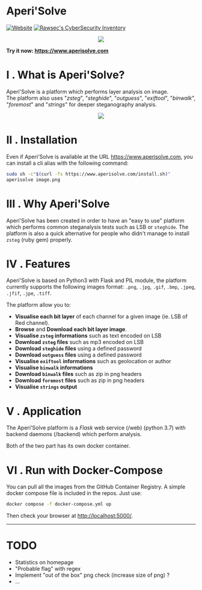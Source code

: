 # Aperi'Solve

[![Website](https://img.shields.io/website?url=https%3A%2F%2Faperisolve.com)](https://aperisolve.com/)
[![Rawsec's CyberSecurity Inventory](https://inventory.raw.pm/img/badges/Rawsec-inventoried-FF5050_flat.svg)](https://inventory.raw.pm/tools.html#Aperi'Solve)

<p align="center"><a href="https://www.aperisolve.com"><img src="https://raw.githubusercontent.com/Zeecka/AperiSolve/master/examples/screenshot.png"/></a></p>

<b>Try it now: https://www.aperisolve.com</b>

# I . What is Aperi'Solve?
Aperi'Solve is a platform which performs layer analysis on image.<br/>
The platform also uses "*zsteg*", "*steghide*", "*outguess*", "*exiftool*", "*binwalk*", "*foremost*" and "*strings*" for deeper steganography analysis.

<p align="center"><a href="https://www.aperisolve.com"><img src="https://raw.githubusercontent.com/Zeecka/AperiSolve/master/examples/video.gif"/></a></p>

# II . Installation

Even if Aperi'Solve is available at the URL https://www.aperisolve.com, you can install a cli alias with the following command:
```bash
sudo sh -c"$(curl -fs https://www.aperisolve.com/install.sh)"
aperisolve image.png
```

# III . Why Aperi'Solve
Aperi'Solve has been created in order to have an "easy to use" platform which performs common steganalysis tests such as LSB or `steghide`. The platform is also a quick alternative for people who didn't manage to install `zsteg` (ruby gem) properly.

# IV . Features
Aperi'Solve is based on Python3 with Flask and PIL module, the platform currently supports the following images format: `.png`, `.jpg`, `.gif`, `.bmp`, `.jpeg`, `.jfif`, `.jpe`, `.tiff`.

The platform allow you to:
- **Visualise each bit layer** of each channel for a given image (ie. LSB of Red channel).
- **Browse** and **Download each bit layer image**.
- **Visualise `zsteg` informations** such as text encoded on LSB
- **Download `zsteg` files** such as mp3 encoded on LSB
- **Download `steghide` files** using a defined password
- **Download `outguess` files** using a defined password
- **Visualise `exiftool` informations** such as geolocation or author
- **Visualise `binwalk` informations**
- **Download `binwalk` files** such as zip in png headers
- **Download `foremost` files** such as zip in png headers
- **Visualise `strings` output**

# V . Application

The Aperi'Solve platform is a *Flask* web service (/web) (python 3.7) with backend daemons (/backend) which perform analysis.

Both of the two part has its own docker container.

# VI . Run with Docker-Compose

You can pull all the images from the GitHub Container Registry. A simple docker compose file is included in the repos. Just use:  
```bash
docker compose -f docker-compose.yml up
```

Then check your browser at [http://localhost:5000/](http://localhost:5000).

---

# TODO

- Statistics on homepage
- "Probable flag" with regex
- Implement "out of the box" png check (increase size of png) ?
- ...
